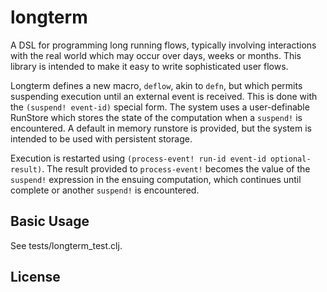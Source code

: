 # longterm

A DSL for programming long running flows, typically involving interactions with the real world which may occur over days, weeks or months. This library is intended to make it easy to write sophisticated user flows. 

Longterm defines a new macro, `deflow`, akin to `defn`, but which  permits suspending execution until an external event is received. This is done with the `(suspend! event-id)` special form. The system uses a user-definable RunStore which stores the state of the computation when a `suspend!` is encountered. A default in memory runstore is provided, but the system is intended to be used with persistent storage. 

Execution is restarted using `(process-event! run-id event-id optional-result)`. The result provided to `process-event!` becomes the value of the `suspend!` expression in the ensuing computation, which continues until complete or another `suspend!` is encountered.  

## Basic Usage

See tests/longterm_test.clj.

## License

